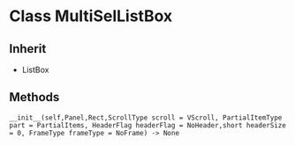 # Class MultiSelListBox

## Inherit

* ListBox

## Methods
```
__init__(self,Panel,Rect,ScrollType scroll = VScroll, PartialItemType part = PartialItems, HeaderFlag headerFlag = NoHeader,short headerSize = 0, FrameType frameType = NoFrame) -> None
```
